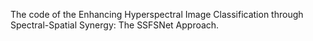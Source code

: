 The code of the Enhancing Hyperspectral Image Classification through Spectral-Spatial Synergy: The SSFSNet Approach.
